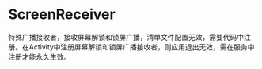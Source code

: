 # ScreenReceiver
特殊广播接收者，接收屏幕解锁和锁屏广播，清单文件配置无效，需要代码中注册。在Activity中注册屏幕解锁和锁屏广播接收者，则应用退出无效，需在服务中注册才能永久生效。
